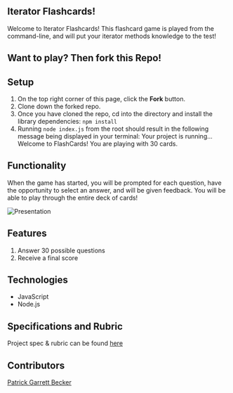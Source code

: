 ## Iterator Flashcards!

Welcome to Iterator Flashcards! This flashcard game is played from the command-line, and will put your iterator methods knowledge to the test!

## Want to play? Then fork this Repo!

## Setup
1. On the top right corner of this page, click the **Fork** button.
2. Clone down the forked repo.
3. Once you have cloned the repo, cd into the directory and install the library dependencies: `npm install`
4. Running `node index.js` from the root should result in the following message being displayed in your terminal:
  Your project is running...
  Welcome to FlashCards! You are playing with 30 cards.

## Functionality

When the game has started, you will be prompted for each question, have the opportunity to select an answer, and will be given feedback. You will be able to play through the entire deck of cards!

![Presentation](https://media.giphy.com/media/6imD1tSvGvgZKsWIbC/giphy.gif)

## Features

1. Answer 30 possible questions
2. Receive a final score

## Technologies

* JavaScript
* Node.js

## Specifications and Rubric

Project spec & rubric can be found [here](https://frontend.turing.edu/projects/flash-cards.html)

## Contributors

[Patrick Garrett Becker](https://github.com/PatrickGBecker)
